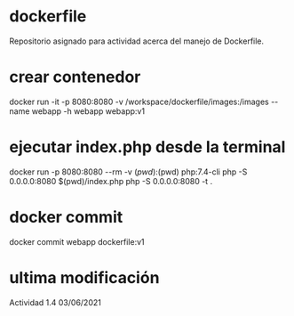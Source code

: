 # dockerfile
Repositorio asignado para actividad acerca del manejo de Dockerfile. 

# crear contenedor 
docker run -it -p 8080:8080 -v /workspace/dockerfile/images:/images --name webapp -h webapp webapp:v1

# ejecutar index.php desde la terminal 
docker  run -p 8080:8080 --rm -v $(pwd):$(pwd) php:7.4-cli php -S 0.0.0.0:8080  $(pwd)/index.php
php -S 0.0.0.0:8080 -t .

# docker commit 
docker commit webapp dockerfile:v1

# ultima modificación 
Actividad 1.4 03/06/2021